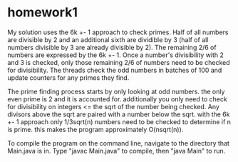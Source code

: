 # homework1

My solution uses the 6k +- 1 approach to check primes. Half of all numbers are divisible by 2 and an additional sixth are dividible by 3 (half of all numbers divisible by 3 are already divisible by 2). The remaining 2/6 of numbers are expressed by the 6k +- 1. Once a number's divisibility with 2 and 3 is checked, only those remaining 2/6 of numbers need to be checked for divisibility. The threads check the odd numbers in batches of 100 and update counters for any primes they find.

The prime finding process starts by only looking at odd numbers. the only even prime is 2 and it is accounted for. additionally you only need to check for divisibility on integers <= the sqrt of the number being checked. Any divisors above the sqrt are paired with a number below the sqrt. with the 6k +- 1 approach only 1/3sqrt(n) numbers need to be checked to determine if n is prime. this makes the program approximately O(nsqrt(n)).


To compile the program on the command line, navigate to the directory that Main.java is in. Type "javac Main.java" to compile, then "java Main" to run.
